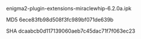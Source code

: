 enigma2-plugin-extensions-miraclewhip-6.2.0a.ipk

MD5 6ece83fb98d508f3fc989bf071de639b

SHA dcaabcb0d117139060aeb7c45dac71f7f063ec23
